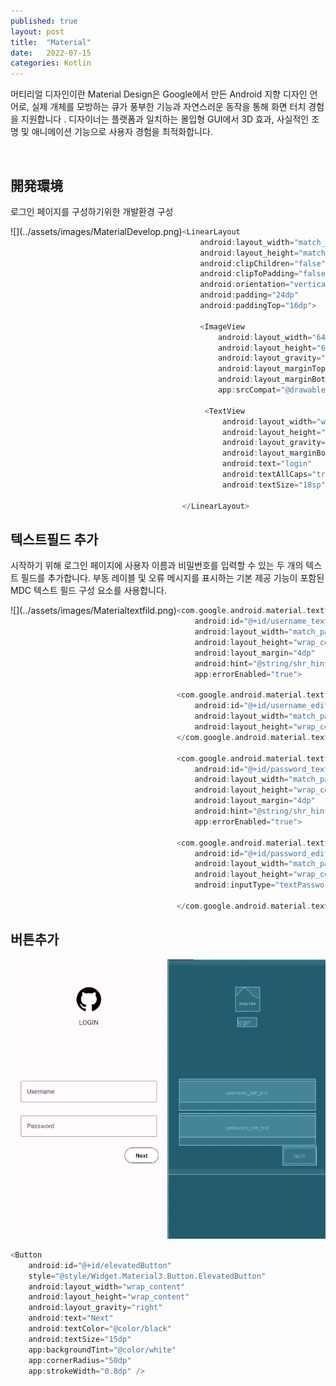 ```yaml
---
published: true
layout: post
title:  "Material"
date:   2022-07-15
categories: Kotlin 
---
```


머티리얼 디자인이란
Material Design은 Google에서 만든 Android 지향 디자인 언어로, 실제 개체를 모방하는 큐가 풍부한 기능과 자연스러운 동작을 통해 화면 터치 경험을 지원합니다 . 디자이너는 플랫폼과 일치하는 몰입형 GUI에서 3D 효과, 사실적인 조명 및 애니메이션 기능으로 사용자 경험을 최적화합니다.

<br>


## 開発環境

로그인 페이지를 구성하기위한 개발환경 구성
<br>
<div>
<div style="float: left">
![](../assets/images/MaterialDevelop.png)
</div>

```kotlin
<LinearLayout
    android:layout_width="match_parent"
    android:layout_height="match_parent"
    android:clipChildren="false"
    android:clipToPadding="false"
    android:orientation="vertical"
    android:padding="24dp"
    android:paddingTop="16dp">

    <ImageView
        android:layout_width="64dp"
        android:layout_height="64dp"
        android:layout_gravity="center_horizontal"
        android:layout_marginTop="48dp"
        android:layout_marginBottom="16dp"
        app:srcCompat="@drawable/gihhub_image"/>

     <TextView
         android:layout_width="wrap_content"
         android:layout_height="wrap_content"
         android:layout_gravity="center_horizontal"
         android:layout_marginBottom="132dp"
         android:text="login"
         android:textAllCaps="true"
         android:textSize="18sp"/>

</LinearLayout>
```
</div>


## 텍스트필드 추가

시작하기 위해 로그인 페이지에 사용자 이름과 비밀번호를 입력할 수 있는 두 개의 텍스트 필드를 추가합니다. 부동 레이블 및 오류 메시지를 표시하는 기본 제공 기능이 포함된 MDC 텍스트 필드 구성 요소를 사용합니다.

<div>
<div style="float: left">
![](../assets/images/Materialtextfild.png)
</div>

```kotlin
<com.google.android.material.textfield.TextInputLayout
    android:id="@+id/username_text_input"
    android:layout_width="match_parent"
    android:layout_height="wrap_content"
    android:layout_margin="4dp"
    android:hint="@string/shr_hint_username"
    app:errorEnabled="true">

<com.google.android.material.textfield.TextInputEditText
    android:id="@+id/username_edit_text"
    android:layout_width="match_parent"
    android:layout_height="wrap_content"
</com.google.android.material.textfield.TextInputLayout>
 
<com.google.android.material.textfield.TextInputLayout
    android:id="@+id/password_text_input"
    android:layout_width="match_parent"
    android:layout_height="wrap_content"
    android:layout_margin="4dp"
    android:hint="@string/shr_hint_password"
    app:errorEnabled="true">

<com.google.android.material.textfield.TextInputEditText
    android:id="@+id/password_edit_text"
    android:layout_width="match_parent"
    android:layout_height="wrap_content"
    android:inputType="textPassword" />

</com.google.android.material.textfield.TextInputLayout>
```
</div>

## 버튼추가

![](../assets/images/Materialbutton.png)


```kotlin
<Button
    android:id="@+id/elevatedButton"
    style="@style/Widget.Material3.Button.ElevatedButton"
    android:layout_width="wrap_content"
    android:layout_height="wrap_content"
    android:layout_gravity="right"
    android:text="Next"
    android:textColor="@color/black"
    android:textSize="15dp"
    app:backgroundTint="@color/white"
    app:cornerRadius="50dp"
    app:strokeWidth="0.8dp" />
```

